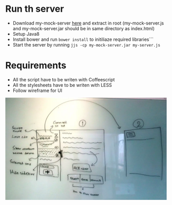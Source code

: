 # Run th server

* Download my-mock-server [here]() and extract in root (my-mock-server.js and my-mock-server.jar should be in same directory as index.html)
* Setup Java8
* Install bower and run ```bower install``` to initiliaze required libraries```
* Start the server by running ``` jjs -cp my-mock-server.jar my-server.js ```

# Requirements
* All the script have to be writen with Coffeescript
* All the stylesheets have to be writen with LESS
* Follow wireframe for UI

![Wireframe](wireframe.webp)
